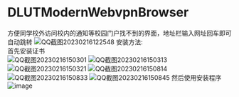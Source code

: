 # DLUTModernWebvpnBrowser
方便同学校外访问校内的通知等校园门户找不到的界面，地址栏输入网址回车即可自动跳转
![QQ截图20230216122548](https://user-images.githubusercontent.com/73374735/219268588-f3b681ac-cfcd-41ef-98bd-ce2d522834d5.png)
安装方法:</br>
首先安装证书</br>
![QQ截图20230216150301](https://user-images.githubusercontent.com/73374735/219293320-0ad2d28b-0f98-44a6-8eac-c8f08e6cdad6.png)
![QQ截图20230216150313](https://user-images.githubusercontent.com/73374735/219293330-073fd094-6292-4a46-a9e1-ca4bd8a87e7e.png)
![QQ截图20230216150321](https://user-images.githubusercontent.com/73374735/219293344-9c43fb18-aabb-47a7-9f62-54fc6d7d667e.png)
![QQ截图20230216150814](https://user-images.githubusercontent.com/73374735/219293358-f9b42497-31ff-4c63-ad1a-cfab2a901b84.png)
![QQ截图20230216150833](https://user-images.githubusercontent.com/73374735/219293370-bdcb6b57-2b3e-4769-91ae-e09bf6ca0444.png)
![QQ截图20230216150845](https://user-images.githubusercontent.com/73374735/219293380-a3ff92a2-e611-4e01-8409-e5f11a7ff9c9.png)
然后使用安装程序</br>
![image](https://user-images.githubusercontent.com/73374735/219293518-7de27c09-1b7a-4faf-a1ee-297db379b88f.png)
